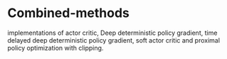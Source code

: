 # Combined-methods

implementations of 
actor critic, Deep deterministic policy gradient,
time delayed deep deterministic policy gradient, 
soft actor critic and proximal policy optimization with clipping.
